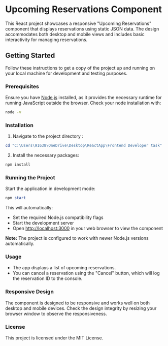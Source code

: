 # Upcoming Reservations Component

This React project showcases a responsive "Upcoming Reservations" component that displays reservations using static JSON data. The design accommodates both desktop and mobile views and includes basic interactivity for managing reservations.

## Getting Started

Follow these instructions to get a copy of the project up and running on your local machine for development and testing purposes.

### Prerequisites

Ensure you have [Node.js](https://nodejs.org/) installed, as it provides the necessary runtime for running JavaScript outside the browser. Check your node installation with:

```sh
node -v
```

### Installation

1. Navigate to the project directory :

```powershell
cd "C:\Users\91638\OneDrive\Desktop\ReactApp\Frontend Developer task"
```

2. Install the necessary packages:

```powershell
npm install
```

### Running the Project

Start the application in development mode:

```powershell
npm start
```

This will automatically:
- Set the required Node.js compatibility flags
- Start the development server
- Open [http://localhost:3000](http://localhost:3000) in your web browser to view the component

**Note:** The project is configured to work with newer Node.js versions automatically.

### Usage

- The app displays a list of upcoming reservations.
- You can cancel a reservation using the "Cancel" button, which will log the reservation ID to the console.

### Responsive Design

The component is designed to be responsive and works well on both desktop and mobile devices. Check the design integrity by resizing your browser window to observe the responsiveness.

### License

This project is licensed under the MIT License.
